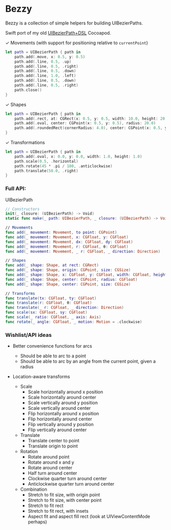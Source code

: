 # Bezzy

Bezzy is a collection of simple helpers for building UIBezierPaths.

Swift port of my old [UIBezierPath+DSL](https://github.com/dclelland/UIBezierPath-DSL) Cocoapod.

✓ Movements (with support for positioning relative to `currentPoint`)

```swift
let path = UIBezierPath { path in
    path.add(.move, x: 0.5, y: 0.5)
    path.add(.line, 0.5, .up)
    path.add(.line, 0.5, .right)
    path.add(.line, 0.5, .down)
    path.add(.line, 1.0, .left)
    path.add(.line, 0.5, .down)
    path.add(.line, 0.5, .right)
    path.close()
}
```

✓ Shapes

```swift
let path = UIBezierPath { path in
    path.add(.rect, at: CGRect(x: 0.5, y: 0.5, width: 10.0, height: 20.0))
    path.add(.oval, center: CGPoint(x: 0.5, y: 0.5), radius: 20.0)
    path.add(.roundedRect(cornerRadius: 4.0), center: CGPoint(x: 0.5, y: 0.5), size: CGSize(width: 40.0, height: 20.0))
}
```

✓ Transformations

```swift
let path = UIBezierPath { path in
    path.add(.oval, x: 0.0, y: 0.0, width: 1.0, height: 1.0)
    path.scale(0.5, .horizontal)
    path.rotate(45 * .pi / 180, .anticlockwise)
    path.translate(50.0, .right)
}
```

### Full API:

UIBezierPath

```swift
// Constructors
init(_ closure: (UIBezierPath) -> Void)
static func make(_ path: UIBezierPath, _ closure: (UIBezierPath) -> Void) -> UIBezierPath

// Movements
func add(_ movement: Movement, to point: CGPoint)
func add(_ movement: Movement, x: CGFloat, y: CGFloat)
func add(_ movement: Movement, dx: CGFloat, dy: CGFloat)
func add(_ movement: Movement, r: CGFloat, θ: CGFloat)
func add(_ movement: Movement, _ r: CGFloat, _ direction: Direction)

// Shapes
func add(_ shape: Shape, at rect: CGRect)
func add(_ shape: Shape, origin: CGPoint, size: CGSize)
func add(_ shape: Shape, x: CGFloat, y: CGFloat, width: CGFloat, height: CGFloat)
func add(_ shape: Shape, center: CGPoint, radius: CGFloat)
func add(_ shape: Shape, center: CGPoint, size: CGSize)

// Transforms
func translate(tx: CGFloat, ty: CGFloat)
func translate(r: CGFloat, θ: CGFloat)
func translate(_ r: CGFloat, _ direction: Direction)
func scale(sx: CGFloat, sy: CGFloat)
func scale(_ ratio: CGFloat, _ axis: Axis)
func rotate(_ angle: CGFloat, _ motion: Motion = .clockwise)
```

### Wishlist/API ideas

- Better convenience functions for arcs
    - Should be able to arc to a point
    - Should be able to arc by an angle from the current point, given a radius
    
- Location-aware transforms
    - Scale
      - Scale horizontally around x position
      - Scale horizontally around center
      - Scale vertically around y position
      - Scale vertically around center
      - Flip horizontally around x position
      - Flip horizontally around center
      - Flip vertically around y position
      - Flip vertically around center
    - Translate
      - Translate center to point
      - Translate origin to point
    - Rotation
      - Rotate around point
      - Rotate around x and y
      - Rotate around center
      - Half turn around center
      - Clockwise quarter turn around center
      - Anticlockwise quarter turn around center
    - Combination
      - Stretch to fit size, with origin point
      - Stretch to fit size, with center point
      - Stretch to fit rect
      - Stretch to fit rect, with insets
      - Aspect fit and aspect fill rect (look at UIViewContentMode perhaps)
    
